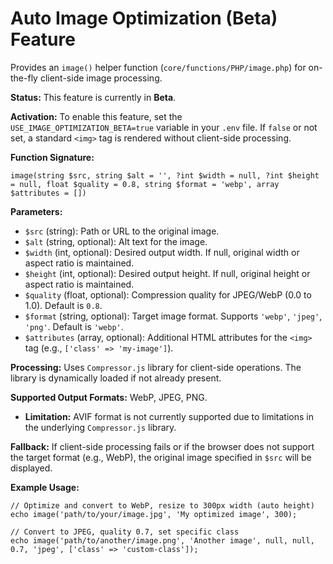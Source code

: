 # Auto Image Optimization (Beta) Feature

Provides an `image()` helper function (`core/functions/PHP/image.php`) for on-the-fly client-side image processing.

**Status:** This feature is currently in **Beta**.

**Activation:** To enable this feature, set the `USE_IMAGE_OPTIMIZATION_BETA=true` variable in your `.env` file. If `false` or not set, a standard `<img>` tag is rendered without client-side processing.

**Function Signature:**

```
image(string $src, string $alt = '', ?int $width = null, ?int $height = null, float $quality = 0.8, string $format = 'webp', array $attributes = [])
```

**Parameters:**

* `$src` (string): Path or URL to the original image.
* `$alt` (string, optional): Alt text for the image.
* `$width` (int, optional): Desired output width. If null, original width or aspect ratio is maintained.
* `$height` (int, optional): Desired output height. If null, original height or aspect ratio is maintained.
* `$quality` (float, optional): Compression quality for JPEG/WebP (0.0 to 1.0). Default is `0.8`.
* `$format` (string, optional): Target image format. Supports `'webp'`, `'jpeg'`, `'png'`. Default is `'webp'`.
* `$attributes` (array, optional): Additional HTML attributes for the `<img>` tag (e.g., `['class' => 'my-image']`).

**Processing:** Uses `Compressor.js` library for client-side operations. The library is dynamically loaded if not already present.

**Supported Output Formats:** WebP, JPEG, PNG.

* **Limitation:** AVIF format is not currently supported due to limitations in the underlying `Compressor.js` library.

**Fallback:** If client-side processing fails or if the browser does not support the target format (e.g., WebP), the original image specified in `$src` will be displayed.

**Example Usage:**

```
// Optimize and convert to WebP, resize to 300px width (auto height)
echo image('path/to/your/image.jpg', 'My optimized image', 300);

// Convert to JPEG, quality 0.7, set specific class
echo image('path/to/another/image.png', 'Another image', null, null, 0.7, 'jpeg', ['class' => 'custom-class']);
```
